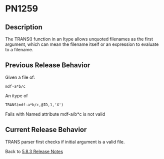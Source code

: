 # PN1259

<PageHeader />

## Description

The TRANS() function in an Itype allows unquoted filenames as the first argument, which can mean the filename itself or an expression to evaluate to a filename.

## Previous Release Behavior

Given a file of:

```
mdf-a*b/c
```

An itype of

```
TRANS(mdf-a*b/c,@ID,1,'X')
```

Fails with Named attribute mdf-a/b*c is not valid

## Current Release Behavior

TRANS parser first checks if initial argument is a valid file.

Back to [5.8.3 Release Notes](./../README.md)

<PageFooter />
